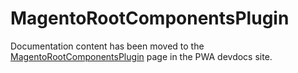 # MagentoRootComponentsPlugin

Documentation content has been moved to the [MagentoRootComponentsPlugin] page in the PWA devdocs site.

[MagentoRootComponentsPlugin]: https://magento-research.github.io/pwa-studio/pwa-buildpack/reference/root-components-plugin/
